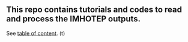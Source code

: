 This repo contains tutorials and  codes to read and process the IMHOTEP outputs.
---
See [table of content](/TOOLS/README.md).
(t)
